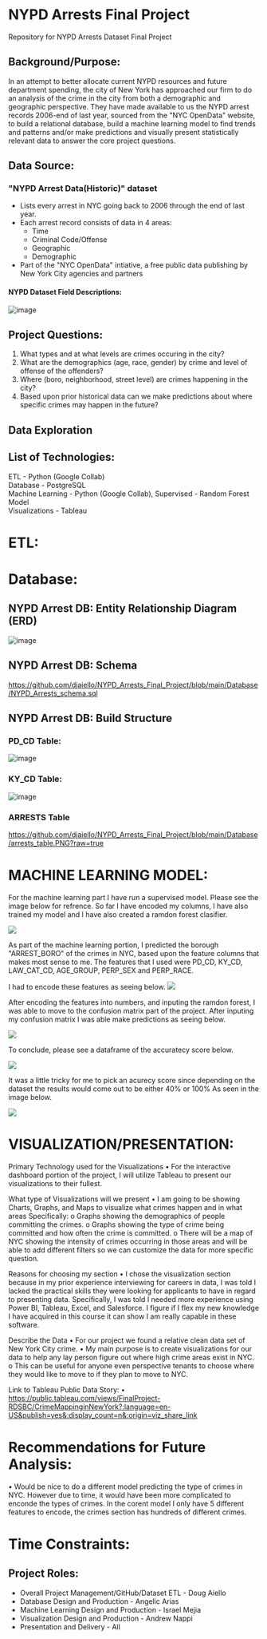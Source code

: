 # NYPD Arrests Final Project
Repository for NYPD Arrests Dataset Final Project

## Background/Purpose:
In an attempt to better allocate current NYPD resources and future department spending, the city of New York has approached our firm to do an analysis of the crime in the city from both a demographic and geographic perspective.  They have made available to us the NYPD arrest records 2006-end of last year, sourced from the "NYC OpenData" website, to build a relational database, build a machine learning model to find trends and patterns and/or make predictions and visually present statistically relevant data to answer the core project questions.

## Data Source:
### "NYPD Arrest Data(Historic)" dataset
- Lists every arrest in NYC going back to 2006 through the end of last year.
- Each arrest record consists of data in 4 areas:
   - Time
   - Criminal Code/Offense
   - Geographic
   - Demographic
- Part of the "NYC OpenData" intiative, a free public data publishing by New York City agencies and partners 

#### NYPD Dataset Field Descriptions:
![image](https://user-images.githubusercontent.com/114360511/227314008-4ebde745-901b-450b-9df3-add55a6519cf.png)

## Project Questions:
1. What types and at what levels are crimes occuring in the city?
2. What are the demographics (age, race, gender) by crime and level of offense of the offenders?
3. Where (boro, neighborhood, street level) are crimes happening in the city?
4. Based upon prior historical data can we make predictions about where specific crimes may happen in the future? 

## Data Exploration


## List of Technologies:
ETL - Python (Google Collab)<br />
Database - PostgreSQL<br />
Machine Learning - Python (Google Collab), Supervised - Random Forest Model<br />
Visualizations - Tableau<br />

# ETL:

# Database:
## NYPD Arrest DB: Entity Relationship Diagram (ERD)
![image](https://user-images.githubusercontent.com/114360511/225763154-e220a451-3b24-490e-a0f7-16c650b1caf3.png)

## NYPD Arrest DB: Schema
https://github.com/djaiello/NYPD_Arrests_Final_Project/blob/main/Database/NYPD_Arrests_schema.sql

## NYPD Arrest DB: Build Structure
### PD_CD Table:
![image](https://user-images.githubusercontent.com/114360511/225764230-3d9e0629-8c6c-4763-a60d-80776c851552.png)

### KY_CD Table:
![image](https://user-images.githubusercontent.com/114360511/225764273-6bc14344-c081-4281-b508-66ea764c7e88.png)

### ARRESTS Table
https://github.com/djaiello/NYPD_Arrests_Final_Project/blob/main/Database/arrests_table.PNG?raw=true


# MACHINE LEARNING MODEL:

   For the machine learning part I have run a supervised model. Please see the image below for refrence. So far I have encoded my columns, I have also trained my model and I have also created a ramdon forest clasifier.
   
   ![](https://github.com/djaiello/NYPD_Arrests_Final_Project/blob/7fc13bafb558d77e65db9b414b13d963ba9c5d1f/Machine%20Learning/New%20Ramdon%20Forest.png)
   
   
   As part of the machine learning portion, I predicted the borough "ARREST_BORO" of the crimes in NYC, based upon the feature columns that makes most sense to me. The features that I used were PD_CD, KY_CD, LAW_CAT_CD, AGE_GROUP, PERP_SEX and PERP_RACE.
   
   I had to encode these features as seeing below. 
   ![](https://github.com/djaiello/NYPD_Arrests_Final_Project/blob/ceb6632a6a8983ba05d558e4fca17c3a9fc472c5/Machine%20Learning/Encoding%20.png)
   
   After encoding the features into numbers, and inputing the ramdon forest, I was able to move to the confusion matrix part of the project.
   After inputing my confusion matrix I was able make predictions as seeing below.
   
   ![](https://github.com/djaiello/NYPD_Arrests_Final_Project/blob/ceb6632a6a8983ba05d558e4fca17c3a9fc472c5/Machine%20Learning/Making%20Prediction.png)
   
   To conclude, please see a dataframe of the accuratecy score below. 
   
   ![](https://github.com/djaiello/NYPD_Arrests_Final_Project/blob/ceb6632a6a8983ba05d558e4fca17c3a9fc472c5/Machine%20Learning/Displaying%20results%20for%20Acc_score.png)
   
   It was a little tricky for me to pick an acurecy score since depending on the dataset the results would come out to be either 40% or 100%  As seen in the image below. 
   
   ![](https://github.com/djaiello/NYPD_Arrests_Final_Project/blob/5414bda8699074564094fe8860ada6fabc980fc3/Machine%20Learning/100%25%20acurecy.png)
   

# VISUALIZATION/PRESENTATION:

Primary Technology used for the Visualizations
•	For the interactive dashboard portion of the project, I will utilize Tableau to present our visualizations to their fullest.

What type of Visualizations will we present
•	I am going to be showing Charts, Graphs, and Maps to visualize what crimes happen and in what areas Specifically:
o	Graphs showing the demographics of people committing the crimes.
o	Graphs showing the type of crime being committed and how often the crime is committed.
o	There will be a map of NYC showing the intensity of crimes occurring in those areas and will be able to add different filters so we can customize the data for more specific question.

Reasons for choosing my section
•	I chose the visualization section because in my prior experience interviewing for careers in data, I was told I lacked the practical skills they were looking for applicants to have in regard to presenting data. Specifically, I was told I needed more experience using Power BI, Tableau, Excel, and Salesforce. I figure if I flex my new knowledge I have acquired in this course it can show I am really capable in these software. 

Describe the Data
•	For our project we found a relative clean data set of New York City crime. 
•	My main purpose is to create visualizations for our data to help any lay person figure out where high crime areas exist in NYC. 
o	This can be useful for anyone even perspective tenants to choose where they would like to move to if they plan to move to NYC.

Link to Tableau Public Data Story:
• https://public.tableau.com/views/FinalProject-RDSBC/CrimeMappinginNewYork?:language=en-US&publish=yes&:display_count=n&:origin=viz_share_link

# Recommendations for Future Analysis:

 • Would be nice to do a different model predicting the type of crimes in NYC. However due to time, it would have been more complicated to enconde the types of crimes. In the corent model I only have 5 different features to encode, the crimes section has hundreds of different crimes. 
 
  
# Time Constraints:


## Project Roles:
- Overall Project Management/GitHub/Dataset ETL - Doug Aiello
- Database Design and Production - Angelic Arias
- Machine Learning Design and Production - Israel Mejia
- Visualization Design and Production - Andrew Nappi
- Presentation and Delivery - All
